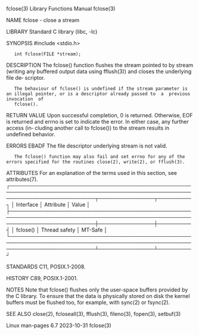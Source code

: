 fclose(3)							   Library Functions Manual							     fclose(3)

NAME
       fclose - close a stream

LIBRARY
       Standard C library (libc, -lc)

SYNOPSIS
       #include <stdio.h>

       int fclose(FILE *stream);

DESCRIPTION
       The  fclose()  function	flushes	 the stream pointed to by stream (writing any buffered output data using fflush(3)) and closes the underlying file de‐
       scriptor.

       The behaviour of fclose() is undefined if the stream parameter is an illegal pointer, or is a descriptor already passed to  a  previous	invocation  of
       fclose().

RETURN VALUE
       Upon successful completion, 0 is returned.  Otherwise, EOF is returned and errno is set to indicate the error.  In either case, any further access (in‐
       cluding another call to fclose()) to the stream results in undefined behavior.

ERRORS
       EBADF  The file descriptor underlying stream is not valid.

       The fclose() function may also fail and set errno for any of the errors specified for the routines close(2), write(2), or fflush(3).

ATTRIBUTES
       For an explanation of the terms used in this section, see attributes(7).
       ┌───────────────────────────────────────────────────────────────────────────────────────────────────────────────────────────┬───────────────┬─────────┐
       │ Interface														   │ Attribute	   │ Value   │
       ├───────────────────────────────────────────────────────────────────────────────────────────────────────────────────────────┼───────────────┼─────────┤
       │ fclose()														   │ Thread safety │ MT-Safe │
       └───────────────────────────────────────────────────────────────────────────────────────────────────────────────────────────┴───────────────┴─────────┘

STANDARDS
       C11, POSIX.1-2008.

HISTORY
       C89, POSIX.1-2001.

NOTES
       Note  that  fclose()  flushes  only  the user-space buffers provided by the C library.  To ensure that the data is physically stored on disk the kernel
       buffers must be flushed too, for example, with sync(2) or fsync(2).

SEE ALSO
       close(2), fcloseall(3), fflush(3), fileno(3), fopen(3), setbuf(3)

Linux man-pages 6.7							  2023-10-31								     fclose(3)
